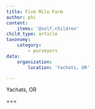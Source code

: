 ```yaml
---
title: Five Mile Farm
author: phi
content:
    items: '@self.children'
child_type: article
taxonomy:
    category:
        - purveyors
data:
    organization:
        location: 'Yachats, OR'

---
```


<span class="loc">Yachats, OR</span>

===


